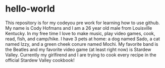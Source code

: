 # hello-world
This repository is for my codeyou pre work for learning how to use github.
My name is Cody Hofmans and I am a 26 year old male from Louisville Kentucky. In my free time I love to make music, play video games, cook, read, fish, and camp/hike. I have 3 pets at home: a dog named Sado, a cat named Izzy, and a green cheek conure named Mochi. My favorite band is the Beatles and my favorite video game (at least right now) is Stardew Valley. Currently my girlfirend and I are trying to cook every recipe in the official Stardew Valley cookbook! 
